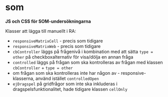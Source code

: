 # som

__JS och CSS för SOM-undersökningarna__

Klasser att lägga till manuellt i RA:
- `responsiveMatrixCell` - precis som tidigare
- `responsiveMatrixWeb` - precis som tidigare
- `cbController` läggs på frågenivå i kombination med att sätta `type = other` på checkboxalternativ för visa/dölja en annan fråga
- `controlled` läggs på frågan som ska kontrolleras av frågan med klassen `cbController` + `type = other`
- om frågan som ska kontrolleras inte har någon av - responsive-klasserna, använd istället `controlledOpen`
- `ejDragspel` på gridfrågor som inte ska inkluderas i dragspelsfunktionalitet, hade tidigare klassen `cellOnly`
